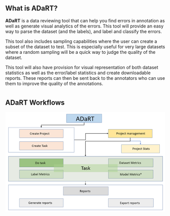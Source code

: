## What is ADaRT?


**ADaRT** is a data reviewing tool that can help you find errors in annotation as well as generate visual analytics of the errors. This tool will provide an easy way to parse the dataset (and the labels), and label and classify the errors.

This tool also includes sampling capabilities where the user can create a subset of the dataset to test. This is especially useful for very large datasets where a random sampling will be a quick way to judge the quality of the dataset.

This tool will also have provision for visual representation of both dataset statistics as well as the error/label statistics and create downloadable reports. These reports can then be sent back to the annotators who can use them to improve the quality of the annotations. 

#

## ADaRT Workflows

![image info](./workflow1.png)